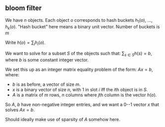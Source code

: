 ## bloom filter
We have $n$ objects. Each object $o$ corresponds to hash buckets $h_1(o)$, ...,
$h_k(o)$. "Hash bucket" here means a binary unit vector. Number of buckets is
$m$

Write $h(o) = \sum_i h_i(o)$.

We want to solve for a subset $S$ of the objects such that:
$\sum_{s \in S} h(s) = b$, where $b$ is some constant integer vector.

We set this up as an integer matrix equality problem of the form: $Ax = b$,
where:
- $b$ is as before, a vector of size $m$.
- $x$ is a binary vector of size $n$, with $1$ in slot $i$ iff the $i$th object
  is in $S$.
- $A$ is a matrix of $m$ rows, $n$ columns where $j$th column is the vector
  $h(o)$.

So $A$, $b$ have non-negative integer entries, and we want a $0$--$1$ vector
$x$ that solves $Ax = b$.

Should ideally make use of sparsity of $A$ somehow here.

